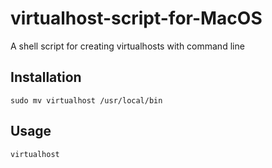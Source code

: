 # virtualhost-script-for-MacOS
A shell script for creating virtualhosts with command line

## Installation
`sudo mv virtualhost /usr/local/bin`

## Usage
`virtualhost`
